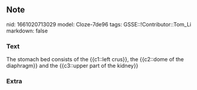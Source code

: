 ## Note
nid: 1661020713029
model: Cloze-7de96
tags: GSSE::!Contributor::Tom_Li
markdown: false

### Text
The stomach bed consists of the {{c1::left crus}}, the {{c2::dome of the diaphragm}} and the {{c3::upper part of the kidney}}

### Extra

